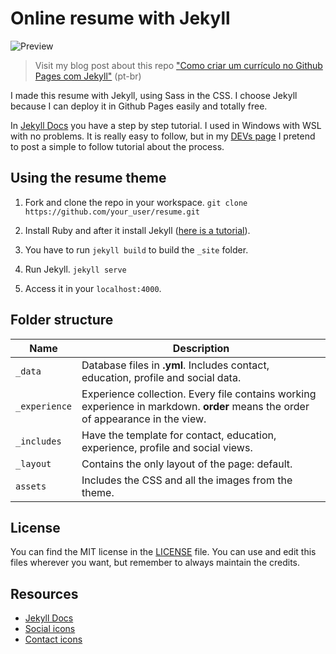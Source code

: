 # Online resume with Jekyll

![Preview](https://user-images.githubusercontent.com/16962057/149665164-b1bdb1ad-cb2d-4e49-9317-d61770b1dddc.png)

> Visit my blog post about this repo ["Como criar um currículo no Github Pages com Jekyll"](https://dev.to/compiladoras/como-criar-um-curriculo-no-github-pages-com-jekyll-20gm) (pt-br)

I made this resume with Jekyll, using Sass in the CSS. I choose Jekyll because I can deploy it in Github Pages easily and totally free.

In [Jekyll Docs](https://jekyllrb.com/docs/step-by-step/01-setup/) you have a step by step tutorial. I used in Windows with WSL with no problems. It is really easy to follow, but in my [DEVs page](https://dev.to/biancapereira) I pretend to post a simple to follow tutorial about the process.

## Using the resume theme

1. Fork and clone the repo in your workspace.
`git clone https://github.com/your_user/resume.git`

2. Install Ruby and after it install Jekyll ([here is a tutorial](https://jekyllrb.com/docs/installation/)).

3. You have to run `jekyll build` to build the `_site` folder.

4. Run Jekyll.
`jekyll serve`

5. Access it in your `localhost:4000`.

## Folder structure

|  Name  |  Description  |
| ------------ | ------------ |
|  `_data`  | Database files in **.yml**. Includes contact, education, profile and social data.  |
|  `_experience`  | Experience collection. Every file contains working experience in markdown. **order** means the order of appearance in the view.  |
|  `_includes`  | Have the template for contact, education, experience, profile and social views. |
|  `_layout`  | Contains the only layout of the page: default. |
|  `assets`  | Includes the CSS and all the images from the theme. |

## License

You can find the MIT license in the [LICENSE](LICENSE) file. You can use and edit this files wherever you want, but remember to always maintain the credits.

## Resources

- [Jekyll Docs](https://jekyllrb.com/docs/)
- [Social icons](https://www.iconfinder.com/iconsets/logos-and-brands-1)
- [Contact icons](https://www.iconfinder.com/iconsets/heroicons-ui)
